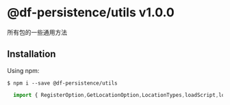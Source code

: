 # @df-persistence/utils v1.0.0

  所有包的一些通用方法
  

## Installation

  Using npm:

  ```shell
  $ npm i --save @df-persistence/utils
  ```

  ```js
    import { RegisterOption,GetLocationOption,LocationTypes,loadScript,load } from '@df-persistence/utils';
  ```

 

